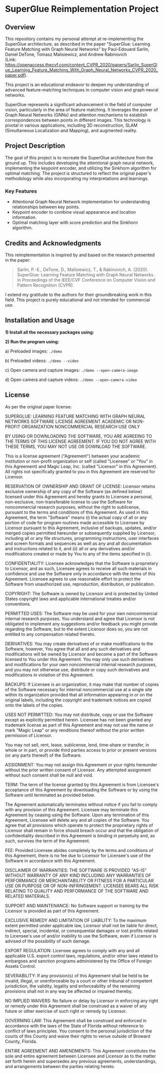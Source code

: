 # SuperGlue Reimplementation Project

## Overview
This repository contains my personal attempt at re-implementing the SuperGlue architecture, as described in the paper "SuperGlue: Learning Feature Matching with Graph Neural Networks" by Paul-Edouard Sarlin, Daniel DeTone, Tomasz Malisiewicz, and Andrew Rabinovich </br>
(Link: https://openaccess.thecvf.com/content_CVPR_2020/papers/Sarlin_SuperGlue_Learning_Feature_Matching_With_Graph_Neural_Networks_CVPR_2020_paper.pdf).</br>

This project is an educational endeavor to deepen my understanding of advanced feature-matching techniques in computer vision and graph neural networks.

SuperGlue represents a significant advancement in the field of computer vision, particularly in the area of feature matching. It leverages the power of Graph Neural Networks (GNNs) and attention mechanisms to establish correspondences between points in different images. This technology is pivotal in various applications, including 3D reconstruction, SLAM (Simultaneous Localization and Mapping), and augmented reality.

## Project Description
The goal of this project is to recreate the SuperGlue architecture from the ground up. This includes developing the attentional graph neural network, implementing the keypoint encoder, and utilizing the Sinkhorn algorithm for optimal matching. The project is structured to reflect the original paper's methodology while also incorporating my interpretations and learnings.

### Key Features
- Attentional Graph Neural Network implementation for understanding relationships between key points.
- Keypoint encoder to combine visual appearance and location information.
- Optimal matching layer with score prediction and the Sinkhorn algorithm.

## Credits and Acknowledgments
This reimplementation is inspired by and based on the research presented in the paper:

> Sarlin, P.-E., DeTone, D., Malisiewicz, T., & Rabinovich, A. (2020). SuperGlue: Learning Feature Matching with Graph Neural Networks. In Proceedings of the IEEE/CVF Conference on Computer Vision and Pattern Recognition (CVPR).

I extend my gratitude to the authors for their groundbreaking work in this field. This project is purely educational and not intended for commercial use.

## Installation and Usage
**1) Install all the necessary packages using:**</br>

**2) Run the program using:**</br>

   a) Preloaded images: `./demo`</br>
   
   b) Preloaded videos: `./demo --video`</br>
   
   c) Open camera and capture images: `./demo --open-camera-image`</br>
   
   d) Open camera and capture videos: `./demo --open-camera-video`</br>

## License
As per the original paper license:</br>

SUPERGLUE: LEARNING FEATURE MATCHING WITH GRAPH NEURAL NETWORKS
SOFTWARE LICENSE AGREEMENT
ACADEMIC OR NON-PROFIT ORGANIZATION NONCOMMERCIAL RESEARCH USE ONLY

BY USING OR DOWNLOADING THE SOFTWARE, YOU ARE AGREEING TO THE TERMS OF THIS LICENSE AGREEMENT.  IF YOU DO NOT AGREE WITH THESE TERMS, YOU MAY NOT USE OR DOWNLOAD THE SOFTWARE.

This is a license agreement ("Agreement") between your academic institution or non-profit organization or self (called "Licensee" or "You" in this Agreement) and Magic Leap, Inc. (called "Licensor" in this Agreement).  All rights not specifically granted to you in this Agreement are reserved for Licensor. 

RESERVATION OF OWNERSHIP AND GRANT OF LICENSE: 
Licensor retains exclusive ownership of any copy of the Software (as defined below) licensed under this Agreement and hereby grants to Licensee a personal, non-exclusive, non-transferable license to use the Software for noncommercial research purposes, without the right to sublicense, pursuant to the terms and conditions of this Agreement.  As used in this Agreement, the term "Software" means (i) the actual copy of all or any portion of code for program routines made accessible to Licensee by Licensor pursuant to this Agreement, inclusive of backups, updates, and/or merged copies permitted hereunder or subsequently supplied by Licensor,  including all or any file structures, programming instructions, user interfaces and screen formats and sequences as well as any and all documentation and instructions related to it, and (ii) all or any derivatives and/or modifications created or made by You to any of the items specified in (i).

CONFIDENTIALITY: Licensee acknowledges that the Software is proprietary to Licensor, and as such, Licensee agrees to receive all such materials in confidence and use the Software only in accordance with the terms of this Agreement.  Licensee agrees to use reasonable effort to protect the Software from unauthorized use, reproduction, distribution, or publication.

COPYRIGHT: The Software is owned by Licensor and is protected by United  States copyright laws and applicable international treaties and/or conventions.

PERMITTED USES:  The Software may be used for your own noncommercial internal research purposes. You understand and agree that Licensor is not obligated to implement any suggestions and/or feedback you might provide regarding the Software, but to the extent Licensor does so, you are not entitled to any compensation related thereto.

DERIVATIVES: You may create derivatives of or make modifications to the Software, however, You agree that all and any such derivatives and modifications will be owned by Licensor and become a part of the Software licensed to You under this Agreement.  You may only use such derivatives and modifications for your own noncommercial internal research purposes, and you may not otherwise use, distribute or copy such derivatives and modifications in violation of this Agreement.

BACKUPS:  If Licensee is an organization, it may make that number of copies of the Software necessary for internal noncommercial use at a single site within its organization provided that all information appearing in or on the original labels, including the copyright and trademark notices are copied onto the labels of the copies.

USES NOT PERMITTED:  You may not distribute, copy or use the Software except as explicitly permitted herein. Licensee has not been granted any trademark license as part of this Agreement and may not use the name or mark "Magic Leap" or any renditions thereof without the prior written permission of Licensor.

You may not sell, rent, lease, sublicense, lend, time-share or transfer, in whole or in part, or provide third parties access to prior or present versions (or any parts thereof) of the Software.

ASSIGNMENT: You may not assign this Agreement or your rights hereunder without the prior written consent of Licensor. Any attempted assignment without such consent shall be null and void.

TERM: The term of the license granted by this Agreement is from Licensee's acceptance of this Agreement by downloading the Software or by using the Software until terminated as provided below.

The Agreement automatically terminates without notice if you fail to comply with any provision of this Agreement.  Licensee may terminate this Agreement by ceasing using the Software.  Upon any termination of this Agreement, Licensee will delete any and all copies of the Software. You agree that all provisions which operate to protect the proprietary rights of Licensor shall remain in force should breach occur and that the obligation of confidentiality described in this Agreement is binding in perpetuity and, as such, survives the term of the Agreement.

FEE: Provided Licensee abides completely by the terms and conditions of this Agreement, there is no fee due to Licensor for Licensee's use of the Software in accordance with this Agreement.

DISCLAIMER OF WARRANTIES:  THE SOFTWARE IS PROVIDED "AS-IS" WITHOUT WARRANTY OF ANY KIND INCLUDING ANY WARRANTIES OF PERFORMANCE OR MERCHANTABILITY OR FITNESS FOR A PARTICULAR USE OR PURPOSE OR OF NON-INFRINGEMENT.  LICENSEE BEARS ALL RISK RELATING TO QUALITY AND PERFORMANCE OF THE SOFTWARE AND RELATED MATERIALS.

SUPPORT AND MAINTENANCE: No Software support or training by the Licensor is provided as part of this Agreement.  

EXCLUSIVE REMEDY AND LIMITATION OF LIABILITY: To the maximum extent permitted under applicable law, Licensor shall not be liable for direct, indirect, special, incidental, or consequential damages or lost profits related to Licensee's use of and/or inability to use the Software, even if Licensor is advised of the possibility of such damage.

EXPORT REGULATION: Licensee agrees to comply with any and all applicable U.S. export control laws, regulations, and/or other laws related to embargoes and sanction programs administered by the Office of Foreign Assets Control.

SEVERABILITY: If any provision(s) of this Agreement shall be held to be invalid, illegal, or unenforceable by a court or other tribunal of competent jurisdiction, the validity, legality and enforceability of the remaining provisions shall not in any way be affected or impaired thereby.

NO IMPLIED WAIVERS: No failure or delay by Licensor in enforcing any right or remedy under this Agreement shall be construed as a waiver of any future or other exercise of such right or remedy by Licensor.

GOVERNING LAW: This Agreement shall be construed and enforced in accordance with the laws of the State of Florida without reference to conflict of laws principles.  You consent to the personal jurisdiction of the courts of this County and waive their rights to venue outside of Broward County, Florida.

ENTIRE AGREEMENT AND AMENDMENTS: This Agreement constitutes the sole and entire agreement between Licensee and Licensor as to the matter set forth herein and supersedes any previous agreements, understandings, and arrangements between the parties relating hereto.
